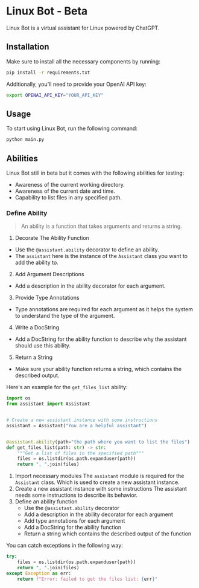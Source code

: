 # Linux Bot - Beta

Linux Bot is a virtual assistant for Linux powered by ChatGPT.

## Installation

Make sure to install all the necessary components by running:

```bash
pip install -r requirements.txt
```

Additionally, you'll need to provide your OpenAI API key:

```bash
export OPENAI_API_KEY="YOUR_API_KEY"
```

## Usage

To start using Linux Bot, run the following command:

```bash
python main.py
```

## Abilities

Linux Bot still in beta but it comes with the following abilities for testing:

- Awareness of the current working directory.
- Awareness of the current date and time.
- Capability to list files in any specified path.

### Define Ability

> An ability is a function that takes arguments and returns a string.

1. Decorate The Ability Function

- Use the `@assistant.ability` decorator to define an ability.
- The `assistant` here is the instance of the `Assistant` class you want to
  add the ability to.

2. Add Argument Descriptions

- Add a description in the ability decorator for each argument.

3. Provide Type Annotations

- Type annotations are required for each argument as it helps the system to
  understand the type of the argument.

4. Write a DocString

- Add a DocString for the ability function to describe why the assistant
  should use this ability.

5. Return a String

- Make sure your ability function returns a string, which contains
  the described output.

Here's an example for the `get_files_list` ability:

```python
import os
from assistant import Assistant


# Create a new assistant instance with some instructions
assistant = Assistant("You are a helpful assistant")


@assistant.ability(path="the path where you want to list the files")
def get_files_list(path: str) -> str:
    """Get a list of files in the specified path"""
    files = os.listdir(os.path.expanduser(path))
    return ", ".join(files)
```

1. Import necessary modules
   The `assistant` module is required for the `Assistant` class.
   Which is used to create a new assistant instance.
2. Create a new assistant instance with some instructions
   The assistant needs some instructions to describe its behavior.
3. Define an ability function
   - Use the `@assistant.ability` decorator
   - Add a description in the ability decorator for each argument
   - Add type annotations for each argument
   - Add a DocString for the ability function
   - Return a string which contains the described output of the function

You can catch exceptions in the following way:

```python
try:
    files = os.listdir(os.path.expanduser(path))
    return ", ".join(files)
except Exception as err:
    return f"Error: failed to get the files list: {err}"
```
